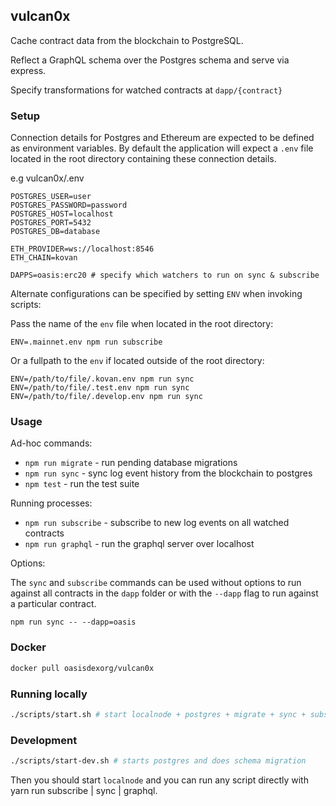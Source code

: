 ## vulcan0x

Cache contract data from the blockchain to PostgreSQL.

Reflect a GraphQL schema over the Postgres schema and serve via express.

Specify transformations for watched contracts at `dapp/{contract}`

### Setup

Connection details for Postgres and Ethereum are expected to be defined as
environment variables. By default the application will expect a `.env` file
located in the root directory containing these connection details.

e.g vulcan0x/.env
```
POSTGRES_USER=user
POSTGRES_PASSWORD=password
POSTGRES_HOST=localhost
POSTGRES_PORT=5432
POSTGRES_DB=database

ETH_PROVIDER=ws://localhost:8546
ETH_CHAIN=kovan

DAPPS=oasis:erc20 # specify which watchers to run on sync & subscribe
```

Alternate configurations can be specified by setting `ENV` when invoking scripts:

Pass the name of the `env` file when located in the root directory:

```
ENV=.mainnet.env npm run subscribe
```

Or a fullpath to the `env` if located outside of the root directory:

```
ENV=/path/to/file/.kovan.env npm run sync
ENV=/path/to/file/.test.env npm run sync
ENV=/path/to/file/.develop.env npm run sync
```

### Usage

Ad-hoc commands:

* `npm run migrate` - run pending database migrations
* `npm run sync` - sync log event history from the blockchain to postgres
* `npm test` - run the test suite

Running processes:

* `npm run subscribe` - subscribe to new log events on all watched contracts
* `npm run graphql` - run the graphql server over localhost

Options:

The `sync` and `subscribe` commands can be used without options to run against
all contracts in the `dapp` folder or with the `--dapp` flag to run against a
particular contract.

`npm run sync -- --dapp=oasis`

### Docker

```sh
docker pull oasisdexorg/vulcan0x
```

### Running locally

```sh
./scripts/start.sh # start localnode + postgres + migrate + sync + subscribe + graphql
```

### Development

```sh
./scripts/start-dev.sh # starts postgres and does schema migration
```
Then you should start `localnode` and you can run any script directly with yarn run subscribe | sync | graphql.

